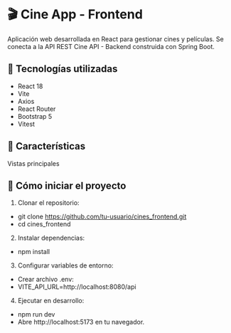 # 🎬 Cine App - Frontend
Aplicación web desarrollada en React para gestionar cines y películas. Se conecta a la API REST Cine API - Backend construida con Spring Boot.

## 🧰 Tecnologías utilizadas
- React 18
- Vite 
- Axios 
- React Router
- Bootstrap 5
- Vitest 

## 🌟 Características
Vistas principales



## 🚀 Cómo iniciar el proyecto

1. Clonar el repositorio:
- git clone https://github.com/tu-usuario/cines_frontend.git
- cd cines_frontend

2. Instalar dependencias:
- npm install

3. Configurar variables de entorno:
- Crear archivo .env:
- VITE_API_URL=http://localhost:8080/api

4. Ejecutar en desarrollo:
- npm run dev
- Abre http://localhost:5173 en tu navegador.